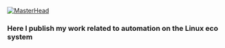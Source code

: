 [![MasterHead](https://imgs.search.brave.com/8LmxTafgMbmAFa0L6V4ZNntymmr5P2Ric9hah15SPB8/rs:fit:860:0:0/g:ce/aHR0cHM6Ly9zdDMu/ZGVwb3NpdHBob3Rv/cy5jb20vMTU3OTQ1/NC8xNzUwNi9pLzQ1/MC9kZXBvc2l0cGhv/dG9zXzE3NTA2ODQw/Mi1zdG9jay1waG90/by1zZXJ2ZXItcmFj/a3MtaW4tc2VydmVy/LXJvb20uanBn)](https://github.com/Pieter-Visscher)

<p align="center"> <h3 class="text-center">Here I publish my work related to automation on the Linux eco system </h3> </p>

<div>
<img align="center" src="https://img.shields.io/badge/Ansible-EE0000.svg?style=for-the-badge&logo=Ansible&logoColor=white" alt="" /></a>
<img align="center" src="https://img.shields.io/badge/Kubernetes-326CE5.svg?style=for-the-badge&logo=Kubernetes&logoColor=white" alt="" /></a>
<img align="center" src="https://img.shields.io/badge/GNU%20Bash-4EAA25.svg?style=for-the-badge&logo=GNU-Bash&logoColor=white" alt="" /></a>
<img align="center" src="https://img.shields.io/badge/Proxmox-E57000.svg?style=for-the-badge&logo=Proxmox&logoColor=white" alt="" /></a>
<img align="center" src="https://img.shields.io/badge/Debian-A81D33.svg?style=for-the-badge&logo=Debian&logoColor=white" alt="" /></a>
<img align="center" src="https://img.shields.io/badge/AlmaLinux-000000.svg?style=for-the-badge&logo=AlmaLinux&logoColor=white" alt=""/></a>
<img align="center" src="https://img.shields.io/badge/Linux-FCC624.svg?style=for-the-badge&logo=Linux&logoColor=black" alt="" /></a>
</div>

